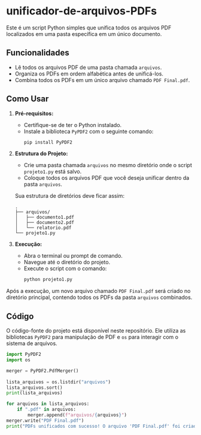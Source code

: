 # unificador-de-arquivos-PDFs

Este é um script Python simples que unifica todos os arquivos PDF localizados em uma pasta específica em um único documento.

## Funcionalidades

* Lê todos os arquivos PDF de uma pasta chamada `arquivos`.
* Organiza os PDFs em ordem alfabética antes de unificá-los.
* Combina todos os PDFs em um único arquivo chamado `PDF Final.pdf`.

## Como Usar

1.  **Pré-requisitos:**
    * Certifique-se de ter o Python instalado.
    * Instale a biblioteca `PyPDF2` com o seguinte comando:
        ```bash
        pip install PyPDF2
        ```

2.  **Estrutura do Projeto:**
    * Crie uma pasta chamada `arquivos` no mesmo diretório onde o script `projeto1.py` está salvo.
    * Coloque todos os arquivos PDF que você deseja unificar dentro da pasta `arquivos`.

    Sua estrutura de diretórios deve ficar assim:
    ```
    .
    ├── arquivos/
    │   ├── documento1.pdf
    │   ├── documento2.pdf
    │   └── relatorio.pdf
    └── projeto1.py
    ```

3.  **Execução:**
    * Abra o terminal ou prompt de comando.
    * Navegue até o diretório do projeto.
    * Execute o script com o comando:
        ```bash
        python projeto1.py
        ```

Após a execução, um novo arquivo chamado `PDF Final.pdf` será criado no diretório principal, contendo todos os PDFs da pasta `arquivos` combinados.

## Código

O código-fonte do projeto está disponível neste repositório. Ele utiliza as bibliotecas `PyPDF2` para manipulação de PDF e `os` para interagir com o sistema de arquivos.

```python
import PyPDF2 
import os    

merger = PyPDF2.PdfMerger()
 
lista_arquivos = os.listdir("arquivos") 
lista_arquivos.sort() 
print(lista_arquivos) 

for arquivos in lista_arquivos: 
    if ".pdf" in arquivos: 
        merger.append(f"arquivos/{arquivos}") 
merger.write("PDF Final.pdf")        
print("PDFs unificados com sucesso! O arquivo 'PDF Final.pdf' foi criado.")

